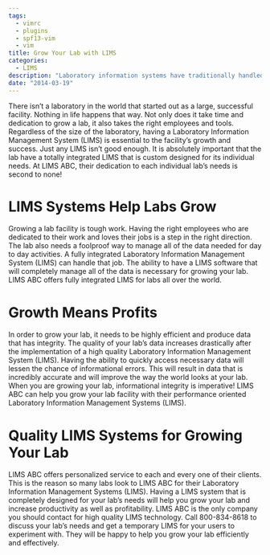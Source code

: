 ```yaml
---
tags:
  - vimrc
  - plugins
  - spf13-vim
  - vim
title: Grow Your Lab with LIMS
categories:
  - LIMS
description: "Laboratory information systems have traditionally handled only the management and "
date: "2014-03-19"
---
```


There isn’t a laboratory in the world that started out as a large, successful facility. Nothing in life happens that way. Not only does it take time and dedication to grow a lab, it also takes the right employees and tools. Regardless of the size of the laboratory, having a Laboratory Information Management System (LIMS) is essential to the facility’s growth and success. Just any LIMS isn’t good enough. It is absolutely important that the lab have a totally integrated LIMS that is custom designed for its individual needs. At LIMS ABC, their dedication to each individual lab’s needs is second to none!

 

# LIMS Systems Help Labs Grow

Growing a lab facility is tough work. Having the right employees who are dedicated to their work and loves their jobs is a step in the right direction. The lab also needs a foolproof way to manage all of the data needed for day to day activities. A fully integrated Laboratory Information Management System (LIMS) can handle that job. The ability to have a LIMS software that will completely manage all of the data is necessary for growing your lab. LIMS ABC offers fully integrated LIMS for labs all over the world.

# Growth Means Profits

In order to grow your lab, it needs to be highly efficient and produce data that has integrity. The quality of your lab’s data increases drastically after the implementation of a high quality Laboratory Information Management System (LIMS). Having the ability to quickly access necessary data will lessen the chance of informational errors. This will result in data that is incredibly accurate and will improve the way the world looks at your lab. When you are growing your lab, informational integrity is imperative! LIMS ABC can help you grow your lab facility with their performance oriented Laboratory Information Management Systems (LIMS).

# Quality LIMS Systems for Growing Your Lab

LIMS ABC offers personalized service to each and every one of their clients. This is the reason so many labs look to LIMS ABC for their Laboratory Information Management Systems (LIMS). Having a LIMS system that is completely designed for your lab’s needs will help you grow your lab and increase productivity as well as profitability. LIMS ABC is the only company you should contact for high quality LIMS technology. Call 800-834-8618 to discuss your lab’s needs and get a temporary LIMS for your users to experiment with. They will be happy to help you grow your lab efficiently and effectively.